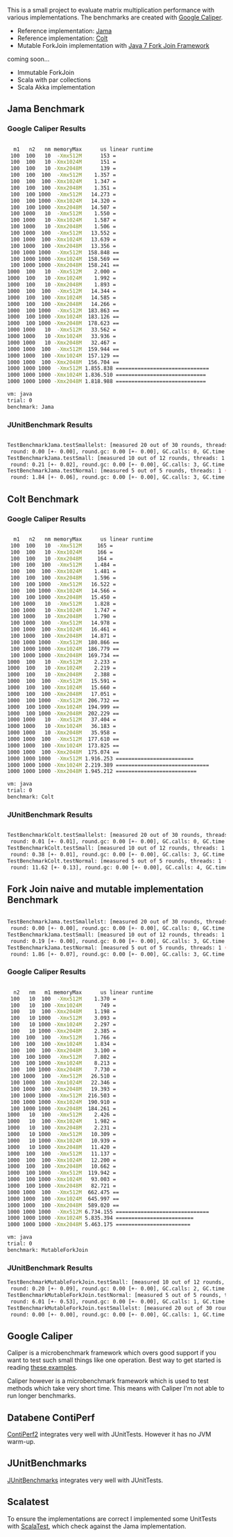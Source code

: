 This is a small project to evaluate matrix multiplication performance
with various implementations. The benchmarks are created with [Google Caliper](http://code.google.com/p/caliper/).

* Reference implementation: [Jama](http://math.nist.gov/javanumerics/jama/)
* Reference implementation: [Colt](http://acs.lbl.gov/software/colt/)
* Mutable ForkJoin implementation with [Java 7 Fork Join Framework](http://docs.oracle.com/javase/tutorial/essential/concurrency/forkjoin.html)

coming soon...

* Immutable ForkJoin
* Scala with par collections
* Scala Akka implementation

## Jama Benchmark

### Google Caliper Results 

```bash

  m1   n2   nm memoryMax      us linear runtime
 100  100   10  -Xmx512M      153 =
 100  100   10 -Xmx1024M      151 =
 100  100   10 -Xmx2048M      139 =
 100  100  100  -Xmx512M    1.357 =
 100  100  100 -Xmx1024M    1.347 =
 100  100  100 -Xmx2048M    1.351 =
 100  100 1000  -Xmx512M   14.273 =
 100  100 1000 -Xmx1024M   14.320 =
 100  100 1000 -Xmx2048M   14.507 =
 100 1000   10  -Xmx512M    1.550 =
 100 1000   10 -Xmx1024M    1.587 =
 100 1000   10 -Xmx2048M    1.506 =
 100 1000  100  -Xmx512M   13.552 =
 100 1000  100 -Xmx1024M   13.639 =
 100 1000  100 -Xmx2048M   13.356 =
 100 1000 1000  -Xmx512M  158.848 ==
 100 1000 1000 -Xmx1024M  158.569 ==
 100 1000 1000 -Xmx2048M  158.241 ==
1000  100   10  -Xmx512M    2.000 =
1000  100   10 -Xmx1024M    1.992 =
1000  100   10 -Xmx2048M    1.893 =
1000  100  100  -Xmx512M   14.344 =
1000  100  100 -Xmx1024M   14.585 =
1000  100  100 -Xmx2048M   14.266 =
1000  100 1000  -Xmx512M  183.863 ==
1000  100 1000 -Xmx1024M  183.126 ==
1000  100 1000 -Xmx2048M  178.623 ==
1000 1000   10  -Xmx512M   33.562 =
1000 1000   10 -Xmx1024M   33.936 =
1000 1000   10 -Xmx2048M   32.467 =
1000 1000  100  -Xmx512M  159.944 ==
1000 1000  100 -Xmx1024M  157.129 ==
1000 1000  100 -Xmx2048M  156.704 ==
1000 1000 1000  -Xmx512M 1.855.838 ==============================
1000 1000 1000 -Xmx1024M 1.836.510 =============================
1000 1000 1000 -Xmx2048M 1.818.988 =============================

vm: java
trial: 0
benchmark: Jama
```

### JUnitBenchmark Results

```bash

TestBenchmarkJama.testSmallelst: [measured 20 out of 30 rounds, threads: 1 (sequential)]
 round: 0.00 [+- 0.00], round.gc: 0.00 [+- 0.00], GC.calls: 0, GC.time: 0.00, time.total: 0.11, time.warmup: 0.06, time.bench: 0.05
TestBenchmarkJama.testSmall: [measured 10 out of 12 rounds, threads: 1 (sequential)]
 round: 0.21 [+- 0.02], round.gc: 0.00 [+- 0.00], GC.calls: 3, GC.time: 0.03, time.total: 2.52, time.warmup: 0.45, time.bench: 2.07
TestBenchmarkJama.testNormal: [measured 5 out of 5 rounds, threads: 1 (sequential)]
 round: 1.84 [+- 0.06], round.gc: 0.00 [+- 0.00], GC.calls: 3, GC.time: 0.05, time.total: 9.22, time.warmup: 0.00, time.bench: 9.22
```

## Colt Benchmark

### Google Caliper Results 

```bash

  m1   n2   nm memoryMax      us linear runtime
 100  100   10  -Xmx512M     165 =
 100  100   10 -Xmx1024M     166 =
 100  100   10 -Xmx2048M     164 =
 100  100  100  -Xmx512M    1.484 =
 100  100  100 -Xmx1024M    1.481 =
 100  100  100 -Xmx2048M    1.596 =
 100  100 1000  -Xmx512M   16.522 =
 100  100 1000 -Xmx1024M   14.566 =
 100  100 1000 -Xmx2048M   15.450 =
 100 1000   10  -Xmx512M    1.828 =
 100 1000   10 -Xmx1024M    1.747 =
 100 1000   10 -Xmx2048M    1.790 =
 100 1000  100  -Xmx512M   14.978 =
 100 1000  100 -Xmx1024M   16.461 =
 100 1000  100 -Xmx2048M   14.871 =
 100 1000 1000  -Xmx512M  180.866 ==
 100 1000 1000 -Xmx1024M  186.779 ==
 100 1000 1000 -Xmx2048M  169.734 ==
1000  100   10  -Xmx512M    2.233 =
1000  100   10 -Xmx1024M    2.219 =
1000  100   10 -Xmx2048M    2.388 =
1000  100  100  -Xmx512M   15.591 =
1000  100  100 -Xmx1024M   15.660 =
1000  100  100 -Xmx2048M   17.051 =
1000  100 1000  -Xmx512M  206.732 ==
1000  100 1000 -Xmx1024M  194.999 ==
1000  100 1000 -Xmx2048M  202.229 ==
1000 1000   10  -Xmx512M   37.404 =
1000 1000   10 -Xmx1024M   36.183 =
1000 1000   10 -Xmx2048M   35.958 =
1000 1000  100  -Xmx512M  177.610 ==
1000 1000  100 -Xmx1024M  173.825 ==
1000 1000  100 -Xmx2048M  175.074 ==
1000 1000 1000  -Xmx512M 1.916.253 =========================
1000 1000 1000 -Xmx1024M 2.219.389 ==============================
1000 1000 1000 -Xmx2048M 1.945.212 ==========================

vm: java
trial: 0
benchmark: Colt
```

### JUnitBenchmark Results

```bash

TestBenchmarkColt.testSmallelst: [measured 20 out of 30 rounds, threads: 1 (sequential)]
 round: 0.01 [+- 0.01], round.gc: 0.00 [+- 0.00], GC.calls: 0, GC.time: 0.00, time.total: 0.22, time.warmup: 0.14, time.bench: 0.08
TestBenchmarkColt.testSmall: [measured 10 out of 12 rounds, threads: 1 (sequential)]
 round: 0.38 [+- 0.01], round.gc: 0.00 [+- 0.00], GC.calls: 3, GC.time: 0.02, time.total: 4.65, time.warmup: 0.83, time.bench: 3.82
TestBenchmarkColt.testNormal: [measured 5 out of 5 rounds, threads: 1 (sequential)]
 round: 11.62 [+- 0.13], round.gc: 0.00 [+- 0.00], GC.calls: 4, GC.time: 0.08, time.total: 58.12, time.warmup: 0.00, time.bench: 58.12
```

## Fork Join naive and mutable implementation Benchmark

```bash

TestBenchmarkJama.testSmallelst: [measured 20 out of 30 rounds, threads: 1 (sequential)]
 round: 0.00 [+- 0.00], round.gc: 0.00 [+- 0.00], GC.calls: 0, GC.time: 0.00, time.total: 0.09, time.warmup: 0.05, time.bench: 0.04
TestBenchmarkJama.testSmall: [measured 10 out of 12 rounds, threads: 1 (sequential)]
 round: 0.19 [+- 0.00], round.gc: 0.00 [+- 0.00], GC.calls: 3, GC.time: 0.02, time.total: 2.22, time.warmup: 0.37, time.bench: 1.85
TestBenchmarkJama.testNormal: [measured 5 out of 5 rounds, threads: 1 (sequential)]
 round: 1.86 [+- 0.07], round.gc: 0.00 [+- 0.00], GC.calls: 3, GC.time: 0.04, time.total: 9.32, time.warmup: 0.00, time.bench: 9.32
```

### Google Caliper Results 

```bash

  n2   nm   m1 memoryMax      us linear runtime
 100   10  100  -Xmx512M    1.370 =
 100   10  100 -Xmx1024M      749 =
 100   10  100 -Xmx2048M    1.198 =
 100   10 1000  -Xmx512M    3.093 =
 100   10 1000 -Xmx1024M    2.297 =
 100   10 1000 -Xmx2048M    2.385 =
 100  100  100  -Xmx512M    1.766 =
 100  100  100 -Xmx1024M    1.834 =
 100  100  100 -Xmx2048M    3.100 =
 100  100 1000  -Xmx512M    7.802 =
 100  100 1000 -Xmx1024M    8.213 =
 100  100 1000 -Xmx2048M    7.730 =
 100 1000  100  -Xmx512M   26.510 =
 100 1000  100 -Xmx1024M   22.346 =
 100 1000  100 -Xmx2048M   19.393 =
 100 1000 1000  -Xmx512M  216.503 =
 100 1000 1000 -Xmx1024M  190.910 =
 100 1000 1000 -Xmx2048M  184.261 =
1000   10  100  -Xmx512M    2.426 =
1000   10  100 -Xmx1024M    1.982 =
1000   10  100 -Xmx2048M    2.231 =
1000   10 1000  -Xmx512M   10.309 =
1000   10 1000 -Xmx1024M   10.939 =
1000   10 1000 -Xmx2048M   11.420 =
1000  100  100  -Xmx512M   11.137 =
1000  100  100 -Xmx1024M   12.200 =
1000  100  100 -Xmx2048M   10.662 =
1000  100 1000  -Xmx512M  119.942 =
1000  100 1000 -Xmx1024M   93.003 =
1000  100 1000 -Xmx2048M   82.721 =
1000 1000  100  -Xmx512M  662.475 ==
1000 1000  100 -Xmx1024M  645.997 ==
1000 1000  100 -Xmx2048M  589.020 ==
1000 1000 1000  -Xmx512M 6.734.155 ==============================
1000 1000 1000 -Xmx1024M 5.835.394 =========================
1000 1000 1000 -Xmx2048M 5.463.175 ========================

vm: java
trial: 0
benchmark: MutableForkJoin
```

### JUnitBenchmark Results

```bash
TestBenchmarkMutableForkJoin.testSmall: [measured 10 out of 12 rounds, threads: 1 (sequential)]
 round: 0.20 [+- 0.09], round.gc: 0.00 [+- 0.00], GC.calls: 2, GC.time: 0.02, time.total: 2.42, time.warmup: 0.40, time.bench: 2.01
TestBenchmarkMutableForkJoin.testNormal: [measured 5 out of 5 rounds, threads: 1 (sequential)]
 round: 6.01 [+- 0.53], round.gc: 0.00 [+- 0.00], GC.calls: 1, GC.time: 0.02, time.total: 30.07, time.warmup: 0.00, time.bench: 30.07
TestBenchmarkMutableForkJoin.testSmallelst: [measured 20 out of 30 rounds, threads: 1 (sequential)]
 round: 0.00 [+- 0.00], round.gc: 0.00 [+- 0.00], GC.calls: 1, GC.time: 0.01, time.total: 0.14, time.warmup: 0.06, time.bench: 0.08

```

## Google Caliper

Caliper is a microbenchmark framework which overs good support if you want to test such
small things like one operation. Best way to get started is reading [these examples](http://code.google.com/p/caliper/source/browse/examples/src/main/java/examples/).

Caliper however is a microbenchmark framework which is used to test methods which take very short
time. This means with Caliper I'm not able to run longer benchmarks.

## Databene ContiPerf

[ContiPerf2](http://databene.org/contiperf) integrates very well with JUnitTests. However it has
no JVM warm-up. 

## JUnitBenchmarks

[JUnitBenchmarks](http://labs.carrotsearch.com/junit-benchmarks.html) integrates very well with JUnitTests.

## Scalatest

To ensure the implementations are correct I implemented some UnitTests with [ScalaTest](http://www.scalatest.org/),
which check against the Jama implementation.
